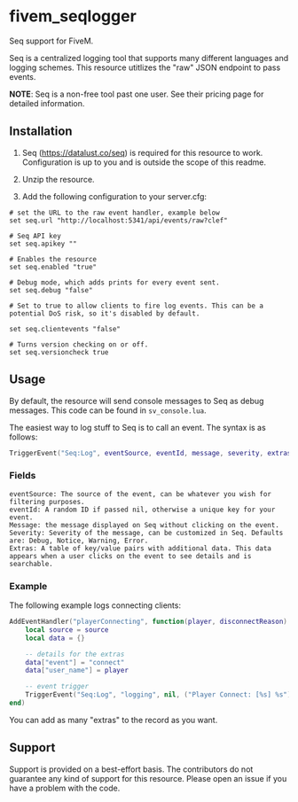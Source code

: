 # fivem_seqlogger
Seq support for FiveM.

Seq is a centralized logging tool that supports many different languages and logging schemes. This resource utitlizes the "raw" JSON endpoint to pass events.

**NOTE**: Seq is a non-free tool past one user. See their pricing page for detailed information.

## Installation

1) Seq (https://datalust.co/seq) is required for this resource to work. Configuration is up to you and is outside the scope of this readme.

2) Unzip the resource.

3) Add the following configuration to your server.cfg:

```
# set the URL to the raw event handler, example below
set seq.url "http://localhost:5341/api/events/raw?clef"

# Seq API key
set seq.apikey ""

# Enables the resource
set seq.enabled "true"

# Debug mode, which adds prints for every event sent.
set seq.debug "false"

# Set to true to allow clients to fire log events. This can be a potential DoS risk, so it's disabled by default.

set seq.clientevents "false"

# Turns version checking on or off.
set seq.versioncheck true
```

## Usage

By default, the resource will send console messages to Seq as debug messages. This code can be found in `sv_console.lua`.

The easiest way to log stuff to Seq is to call an event. The syntax is as follows:

```lua
TriggerEvent("Seq:Log", eventSource, eventId, message, severity, extras)
```

### Fields

```
eventSource: The source of the event, can be whatever you wish for filtering purposes.
eventId: A random ID if passed nil, otherwise a unique key for your event.
Message: the message displayed on Seq without clicking on the event.
Severity: Severity of the message, can be customized in Seq. Defaults are: Debug, Notice, Warning, Error.
Extras: A table of key/value pairs with additional data. This data appears when a user clicks on the event to see details and is searchable.
```

### Example

The following example logs connecting clients:

```lua
AddEventHandler("playerConnecting", function(player, disconnectReason)
    local source = source
    local data = {}

    -- details for the extras
    data["event"] = "connect"
    data["user_name"] = player

    -- event trigger
    TriggerEvent("Seq:Log", "logging", nil, ("Player Connect: [%s] %s"):format(source, player), "Notice", data)
end)
```

You can add as many "extras" to the record as you want.


## Support

Support is provided on a best-effort basis. The contributors do not guarantee any kind of support for this resource. Please open an issue if you have a problem with the code.
